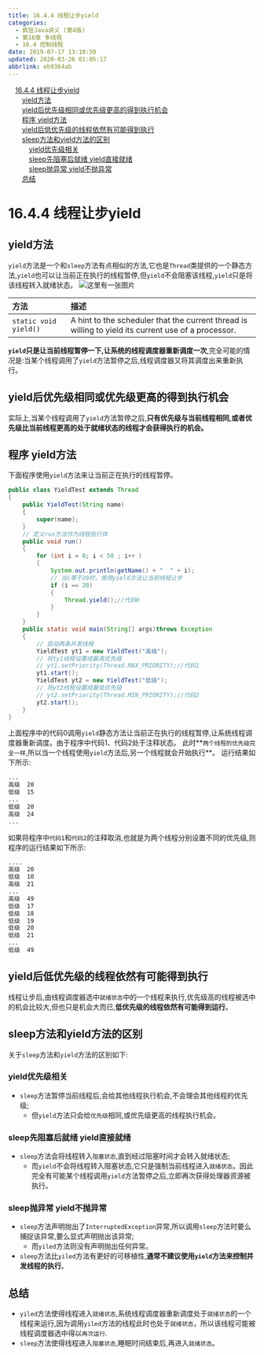 ```yaml
---
title: 16.4.4 线程让步yield
categories: 
  - 疯狂Java讲义 (第4版)
  - 第16章 多线程
  - 16.4 控制线程
date: 2019-07-17 13:10:50
updated: 2020-03-26 01:05:17
abbrlink: eb9364ab
---
```

<div id='my_toc'><a href="/JavaReadingNotes/eb9364ab/#16-4-4-线程让步yield" class="header_1">16.4.4 线程让步yield</a>&nbsp;<br><a href="/JavaReadingNotes/eb9364ab/#yield方法" class="header_2">yield方法</a>&nbsp;<br><a href="/JavaReadingNotes/eb9364ab/#yield后优先级相同或优先级更高的得到执行机会" class="header_2">yield后优先级相同或优先级更高的得到执行机会</a>&nbsp;<br><a href="/JavaReadingNotes/eb9364ab/#程序-yield方法" class="header_2">程序 yield方法</a>&nbsp;<br><a href="/JavaReadingNotes/eb9364ab/#yield后低优先级的线程依然有可能得到执行" class="header_2">yield后低优先级的线程依然有可能得到执行</a>&nbsp;<br><a href="/JavaReadingNotes/eb9364ab/#sleep方法和yield方法的区别" class="header_2">sleep方法和yield方法的区别</a>&nbsp;<br><a href="/JavaReadingNotes/eb9364ab/#yield优先级相关" class="header_3">yield优先级相关</a>&nbsp;<br><a href="/JavaReadingNotes/eb9364ab/#sleep先阻塞后就绪-yield直接就绪" class="header_3">sleep先阻塞后就绪 yield直接就绪</a>&nbsp;<br><a href="/JavaReadingNotes/eb9364ab/#sleep抛异常-yield不抛异常" class="header_3">sleep抛异常 yield不抛异常</a>&nbsp;<br><a href="/JavaReadingNotes/eb9364ab/#总结" class="header_2">总结</a>&nbsp;<br></div>
<style>.header_1{margin-left: 1em;}.header_2{margin-left: 2em;}.header_3{margin-left: 3em;}.header_4{margin-left: 4em;}.header_5{margin-left: 5em;}.header_6{margin-left: 6em;}</style>
<!--more-->
<script>if (navigator.platform.search('arm')==-1){document.getElementById('my_toc').style.display = 'none';}var e,p = document.getElementsByTagName('p');while (p.length>0) {e = p[0];e.parentElement.removeChild(e);}</script>

<!--end-->
# 16.4.4 线程让步yield
## yield方法
`yield`方法是一个和`sleep`方法有点相似的方法,它也是`Thread`类提供的一个静态方法,`yield`也可以让当前正在执行的线程暂停,但`yield`不会阻塞该线程,`yield`只是将该线程转入就绪状态。
![这里有一张图片](https://image-1257720033.cos.ap-shanghai.myqcloud.com/blog/readbooknote/fangkuangJavaJiangYi3/16/1.png)

|方法|描述|
|:--|:--|
|`static void yield()`|A hint to the scheduler that the current thread is willing to yield its current use of a processor.|

**`yield`只是让当前线程暂停一下,让系统的线程调度器重新调度一次**,完全可能的情况是:当某个线程调用了`yield`方法暂停之后,线程调度器又将其调度出来重新执行。
## yield后优先级相同或优先级更高的得到执行机会
实际上,当某个线程调用了`yield`方法暂停之后,**只有优先级与当前线程相同,或者优先级比当前线程更高的处于就绪状态的线程才会获得执行的机会。**
## 程序 yield方法
下面程序使用`yield`方法来让当前正在执行的线程暂停。
```java
public class YieldTest extends Thread
{
    public YieldTest(String name)
    {
        super(name);
    }
    // 定义run方法作为线程执行体
    public void run()
    {
        for (int i = 0; i < 50 ; i++ )
        {
            System.out.println(getName() + "  " + i);
            // 当i等于20时，使用yield方法让当前线程让步
            if (i == 20)
            {
                Thread.yield();//代码0
            }
        }
    }
    public static void main(String[] args)throws Exception
    {
        // 启动两条并发线程
        YieldTest yt1 = new YieldTest("高级");
        // 将ty1线程设置成最高优先级
        // yt1.setPriority(Thread.MAX_PRIORITY);//代码1
        yt1.start();
        YieldTest yt2 = new YieldTest("低级");
        // 将yt2线程设置成最低优先级
        // yt2.setPriority(Thread.MIN_PRIORITY);//代码2
        yt2.start();
    }
}
```
上面程序中的代码0调用`yield`静态方法让当前正在执行的线程暂停,让系统线程调度器重新调度。由于程序中代码1、代码2处于注释状态。
此时**`两个线程的优先级完全一样`,所以当一个线程使用`yield`方法后,另一个线程就会开始执行**。
运行结果如下所示:
```cmd
...
高级  20
低级  15
...
低级  20
高级  24
...
```
如果将程序中`代码1`和`代码2`的注释取消,也就是为两个线程分别设置不同的优先级,则程序的运行结果如下所示:
```cmd
....
高级  20
低级  10
高级  21
...
高级  49
低级  17
低级  18
低级  19
低级  20
低级  21
...
低级  49
```
## yield后低优先级的线程依然有可能得到执行
线程让步后,由线程调度器选中`就绪状态`中的一个线程来执行,优先级高的线程被选中的机会比较大,但也只是机会大而已,**低优先级的线程依然有可能得到运行**。
## sleep方法和yield方法的区别
关于`sleep`方法和`yield`方法的区别如下:
### yield优先级相关
- `sleep`方法暂停当前线程后,会给其他线程执行机会,不会理会其他线程的优先级;
  - 但`yield`方法只会给`优先级`相同,或优先级更高的线程执行机会。

### sleep先阻塞后就绪 yield直接就绪
- `sleep`方法会将线程转入`阻塞状态`,直到经过阻塞时间才会转入就绪状态;
  - 而`yield`不会将线程转入阻塞状态,它只是强制当前线程进入`就绪状态`。因此完全有可能某个线程调用`yield`方法暂停之后,立即再次获得处理器资源被执行。

### sleep抛异常 yield不抛异常
- `sleep`方法声明抛出了`InterruptedException`异常,所以调用`sleep`方法时要么捕捉该异常,要么显式声明抛出该异常;
  - 而`yiled`方法则没有声明抛出任何异常。
- `sleep`方法比`yiled`方法有更好的可移植性,**通常不建议使用`yield`方法来控制并发线程的执行**。

## 总结
- `yiled`方法使得线程进入`就绪状态`,系统线程调度器重新调度处于`就绪状态`的一个线程来运行,因为调用`yiled`方法的线程此时也处于`就绪状态`，所以该线程可能被线程调度器选中得以`再次运行`.
- `sleep`方法使得线程进入`阻塞状态`,睡眠时间结束后,再进入`就绪状态`。
